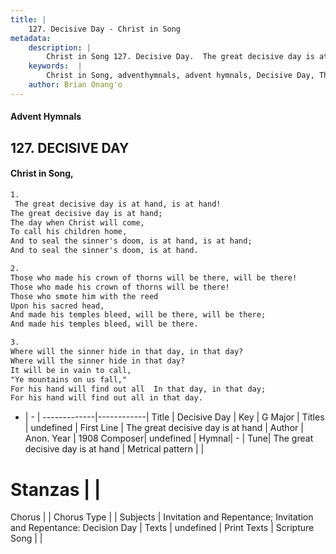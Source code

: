 ```yaml
---
title: |
    127. Decisive Day - Christ in Song
metadata:
    description: |
        Christ in Song 127. Decisive Day.  The great decisive day is at hand, is at hand! The great decisive day is at hand; The day when Christ will come, To call his children home, And to seal the sinner's doom, is at hand, is at hand; And to seal the sinner's doom, is at hand.
    keywords:  |
        Christ in Song, adventhymnals, advent hymnals, Decisive Day, The great decisive day is at hand. 
    author: Brian Onang'o
---
```


#### Advent Hymnals
## 127. DECISIVE DAY
####  Christ in Song,

```txt
1.
 The great decisive day is at hand, is at hand!
The great decisive day is at hand;
The day when Christ will come,
To call his children home,
And to seal the sinner's doom, is at hand, is at hand;
And to seal the sinner's doom, is at hand.

2.
Those who made his crown of thorns will be there, will be there!
Those who made his crown of thorns will be there!
Those who smote him with the reed 
Upon his sacred head,
And made his temples bleed, will be there, will be there;
And made his temples bleed, will be there.

3.
Where will the sinner hide in that day, in that day?
Where will the sinner hide in that day?
It will be in vain to call, 
"Ye mountains on us fall,"
For his hand will find out all  In that day, in that day;
For his hand will find out all in that day.


```

- |   -  |
-------------|------------|
Title | Decisive Day |
Key | G Major |
Titles | undefined |
First Line | The great decisive day is at hand |
Author | Anon.
Year | 1908
Composer| undefined |
Hymnal|  - |
Tune| The great decisive day is at hand |
Metrical pattern | |
# Stanzas |  |
Chorus |  |
Chorus Type |  |
Subjects | Invitation and Repentance; Invitation and Repentance: Decision Day |
Texts | undefined |
Print Texts | 
Scripture Song |  |
    
